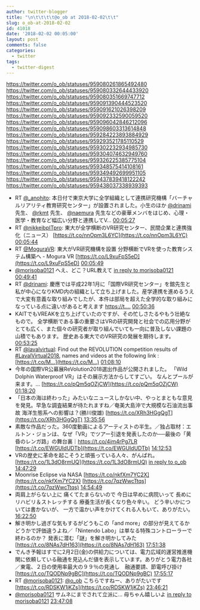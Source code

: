 ```yaml
---
author: twitter-blogger
title: "\n\t\t\t\t@o_ob at 2018-02-02\t\t"
slug: o_ob-at-2018-02-02
id: 41018
date: '2018-02-02 00:05:00'
layout: post
comments: false
categories:
  - twitter
tags:
  - twitter-digest
---
```


https://twitter.com/o_ob/statuses/959080261865492480 https://twitter.com/o_ob/statuses/959080332644433920 https://twitter.com/o_ob/statuses/959080351669747712 https://twitter.com/o_ob/statuses/959091390444523520 https://twitter.com/o_ob/statuses/959091621026398209 https://twitter.com/o_ob/statuses/959092332590059520 https://twitter.com/o_ob/statuses/959096042846212096 https://twitter.com/o_ob/statuses/959098603313614848 https://twitter.com/o_ob/statuses/959284223893884929 https://twitter.com/o_ob/statuses/959293521785110529 https://twitter.com/o_ob/statuses/959302232934985730 https://twitter.com/o_ob/statuses/959304074632949760 https://twitter.com/o_ob/statuses/959326225385775104 https://twitter.com/o_ob/statuses/959348575414108161 https://twitter.com/o_ob/statuses/959349492699951105 https://twitter.com/o_ob/statuses/959437839418122242 https://twitter.com/o_ob/statuses/959438037338939393  

*   RT [@_anohito](https://twitter.com/_anohito): 本日付で東京大学に全学組織として連携研究機構「バーチャルリアリティ教育研究センター」が設置されました。小生のほか [@drinami](https://twitter.com/drinami) 先生、 [@rkmt](https://twitter.com/rkmt) 先生、 [@naemura](https://twitter.com/naemura) 先生などの豪華メンバをはじめ、心理・医学・教育など幅広い分野と連携してV… [00:05:27](https://twitter.com/o_ob/statuses/959080261865492480)
*   RT [@nikkeibpITpro](https://twitter.com/nikkeibpITpro): 東大が全学横断のVR研究センター、民間企業と連携強化（ニュース） [https://t.co/nnOpm3L6YC](https://t.co/nnOpm3L6YC) [00:05:44](https://twitter.com/o_ob/statuses/959080332644433920)
*   RT [@MoguraVR](https://twitter.com/MoguraVR): 東大がVR研究機構を設置 分野横断でVRを使った教育システム構築へ - Mogura VR [https://t.co/L9xuFpS5eD](https://t.co/L9xuFpS5eD) [00:05:49](https://twitter.com/o_ob/statuses/959080351669747712)
*   [@morisoba0121](https://twitter.com/morisoba0121) へえ、どこ？URL教えて [in reply to morisoba0121](https://twitter.com/morisoba0121/statuses/959087541071708160) [00:49:41](https://twitter.com/o_ob/statuses/959091390444523520)
*   RT [@drinami](https://twitter.com/drinami): 慶應では平成22年1月に「国際VR研究センター」を舘先生と私が中心になりKMD内の組織として立ち上げました。産学連携を進めるうえで大変有意義な取り組みでしたが、本件は部局を超えた全学的な取り組みになっている点に違いがあると考えます [https://t.…](https://t.…) [00:50:36](https://twitter.com/o_ob/statuses/959091621026398209)
*   KAITでもVREAKを立ち上げていたのですが、その忙しさたるやもう壮絶なもので。 全学横断である事の重要さはVRの研究開発と社会での応用分野がとても広く、また個々の研究者が取り組んでいても一向に普及しない課題の山積でもあります。 歴史ある東大でのVR研究の発展を期待します。 [00:53:25](https://twitter.com/o_ob/statuses/959092332590059520)
*   RT [@lavalvirtual](https://twitter.com/lavalvirtual): Find out the REVOLUTION competition results of [#LavalVirtual2018](https://twitter.com/search?q=%23LavalVirtual2018&src=hash), names and videos at the following link : [https://t.co/M…](https://t.co/M…) [01:08:10](https://twitter.com/o_ob/statuses/959096042846212096)
*   今年の国際VR公募展ReVolution2018選出作品が公開されました。 「Wild Dolphin Waterproof VR」はその展示方法からしてすごい。 なんとプールが来ます。… [https://t.co/pQm5qOZjCW](https://t.co/pQm5qOZjCW) [01:18:20](https://twitter.com/o_ob/statuses/959098603313614848)
*   「日本の海は終わった」みたいなニュースしかない中、やっとまともな意見を発見。早急な調査結果が待たれますね／奄美大島沖で大規模な石油流出事故 海洋生態系への影響は？(勝川俊雄) [https://t.co/XRh3HGgQgT](https://t.co/XRh3HGgQgT) [13:35:56](https://twitter.com/o_ob/statuses/959284223893884929)
*   素敵な作品だった。360度動画によるアーティストの半生。／独占取材：エルトン・ジョンは、なぜ「VR」でツアー引退を発表したのか──最後の「黄昏のレンガ路」の舞台裏｜https://t.co/4im4rPg7LR [https://t.co/EWGUIdUDTb](https://t.co/EWGUIdUDTb) [14:12:53](https://twitter.com/o_ob/statuses/959293521785110529)
*   VRの歴史に革命を起こそうと頑張っている人々、がんばれ。 [https://t.co/1L3dO8rmUQ](https://t.co/1L3dO8rmUQ) [in reply to o_ob](https://twitter.com/o_ob/statuses/950305857174061056) [14:47:29](https://twitter.com/o_ob/statuses/959302232934985730)
*   Moonrise Eclipse via NASA [https://t.co/nkfXm7YC2X](https://t.co/nkfXm7YC2X) [https://t.co/7qzWwcTtqs](https://t.co/7qzWwcTtqs) [14:54:49](https://twitter.com/o_ob/statuses/959304074632949760)
*   両肩上がらない上に 痛くてたまらないので 今日は早めに病院いって 長めにリハビリ＆ストレッチする 療養生活が長くなり色々辛い。 どう辛いかについては書かないが、 一方で温かい声をかけてくれる人もいて、ありがたい。 [16:22:50](https://twitter.com/o_ob/statuses/959326225385775104)
*   解き明かし過ぎな気もするがどうもこの「and more」の部分が見えてるかどうかで評価違うよね／「Nintendo Labo」は単なる特殊コントローラーで終わるのか？ 発表に潜む「謎」を解き明かしてみた [https://t.co/8NAs7dH163](https://t.co/8NAs7dH163) [17:51:38](https://twitter.com/o_ob/statuses/959348575414108161)
*   でんき予報はすでに2月2日(金)の供給力については、電力広域的運営推進機関に依頼している融通を見込んだ値を表示しています。ありがとう電力各社／東電、２日の使用率最大の９９％の見通し　融通要請、節電呼び掛け [https://t.co/TQODNp9gBC](https://t.co/TQODNp9gBC) [17:55:17](https://twitter.com/o_ob/statuses/959349492699951105)
*   RT [@morisoba0121](https://twitter.com/morisoba0121): [@o_ob](https://twitter.com/o_ob) こちらですねー、ありがたいです [https://t.co/RDSKW1jKZs](https://t.co/RDSKW1jKZs) [23:46:21](https://twitter.com/o_ob/statuses/959437839418122242)
*   [@morisoba0121](https://twitter.com/morisoba0121) サムネにまでされて立派に... 母ちゃん嬉しいよ [in reply to morisoba0121](https://twitter.com/morisoba0121/statuses/959427717392318464) [23:47:08](https://twitter.com/o_ob/statuses/959438037338939393)